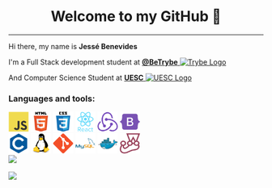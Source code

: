 <h1 align="center"> Welcome to my GitHub 👋 </h1>
<hr>

<p>Hi there, my name is <b>Jessé Benevides</b></p>
<p>
 I'm a Full Stack development student at
 <a href="https://www.betrybe.com/" target="_blank">
  <b>@BeTrybe</b>
  <img src="https://avatars.githubusercontent.com/u/51808343?s=280&v=4" alt="Trybe Logo" width="20" height="20"/>
 </a>
</p>

<p>
 And Computer Science Student at
 <a href="http://uesc.br/" target="_blank">
  <b>UESC</b>
  <img src="https://upload.wikimedia.org/wikipedia/commons/9/90/Bras%C3%A3o_da_UESC.png" alt="UESC Logo" width="25"   height="25"/>
 </a> 

</p>

<h3>Languages and tools: </h3>

<div align="left">
 <img src="https://raw.githubusercontent.com/devicons/devicon/master/icons/javascript/javascript-original.svg" alt="javascript" width="40" height="40"/>
 <img src="https://raw.githubusercontent.com/devicons/devicon/master/icons/html5/html5-original-wordmark.svg" alt="html5" width="40" height="40"/> 
 <img src="https://raw.githubusercontent.com/devicons/devicon/master/icons/css3/css3-original-wordmark.svg" alt="css3" width="40" height="40"/> 
 <img src="https://raw.githubusercontent.com/devicons/devicon/master/icons/react/react-original-wordmark.svg" alt="react" width="40" height="40"/>
 <img src="https://raw.githubusercontent.com/devicons/devicon/master/icons/redux/redux-original.svg" alt="redux" width="40" height="40" />
 <img src="https://github.com/devicons/devicon/blob/master/icons/bootstrap/bootstrap-plain.svg" alt="bootstrap" width="40" height="40"/>
</div>
<div>
 <img src="https://raw.githubusercontent.com/devicons/devicon/master/icons/c/c-plain.svg" alt="C" width="40" height="40" />
 <img src="https://raw.githubusercontent.com/devicons/devicon/master/icons/linux/linux-original.svg" alt="linux" width="40" height="40" />
 <img src="https://raw.githubusercontent.com/devicons/devicon/master/icons/git/git-original.svg" alt="git" width="40" height="40"/> 
 <img src="https://raw.githubusercontent.com/devicons/devicon/master/icons/mysql/mysql-original-wordmark.svg" alt="mysql" width="40" height="40"/>
 <img src="https://github.com/devicons/devicon/blob/master/icons/docker/docker-original.svg" alt="Docker" width="40" height="40" />
 <img src="https://raw.githubusercontent.com/devicons/devicon/master/icons/jest/jest-plain.svg" alt="jest" width="40" height="40"/>
</div>
<div>
 <img height="140em" src="https://github-readme-stats.vercel.app/api/top-langs/?username=JesseBenevides&layout=compact&theme=dark"/>
</div>

<a href="https://www.linkedin.com/in/jessebenevides/" target="_blank"><img src="https://img.shields.io/badge/-LinkedIn-%230077B5?style=for-the-badge&logo=linkedin&logoColor=white" target="_blank"></a> 
